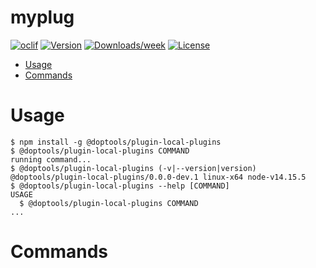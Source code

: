 myplug
======



[![oclif](https://img.shields.io/badge/cli-oclif-brightgreen.svg)](https://oclif.io)
[![Version](https://img.shields.io/npm/v/myplug.svg)](https://npmjs.org/package/myplug)
[![Downloads/week](https://img.shields.io/npm/dw/myplug.svg)](https://npmjs.org/package/myplug)
[![License](https://img.shields.io/npm/l/myplug.svg)](https://github.com/myrddraall/myplug/blob/master/package.json)

<!-- toc -->
* [Usage](#usage)
* [Commands](#commands)
<!-- tocstop -->
# Usage
<!-- usage -->
```sh-session
$ npm install -g @doptools/plugin-local-plugins
$ @doptools/plugin-local-plugins COMMAND
running command...
$ @doptools/plugin-local-plugins (-v|--version|version)
@doptools/plugin-local-plugins/0.0.0-dev.1 linux-x64 node-v14.15.5
$ @doptools/plugin-local-plugins --help [COMMAND]
USAGE
  $ @doptools/plugin-local-plugins COMMAND
...
```
<!-- usagestop -->
# Commands
<!-- commands -->

<!-- commandsstop -->
